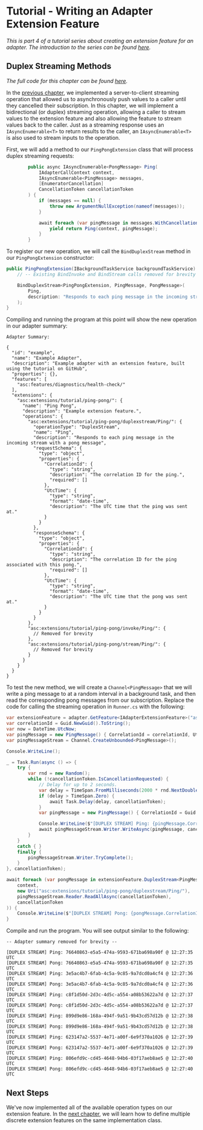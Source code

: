 # Tutorial - Writing an Adapter Extension Feature

_This is part 4 of a tutorial series about creating an extension feature for an adapter. The introduction to the series can be found [here](00-Introduction.md)._


## Duplex Streaming Methods

_The full code for this chapter can be found [here](/examples/tutorials/writing-an-extension-feature/chapter-04)._

In the [previous chapter](03-Streaming_Methods.md), we implemented a server-to-client streaming operation that allowed us to asynchronously push values to a caller until they cancelled their subscription. In this chapter, we will implement a bidirectional (or duplex) streaming operation, allowing a caller to stream values to the extension feature and also allowing the feature to stream values back to the caller. Just as a streaming response uses an `IAsyncEnumerable<T>` to return results to the caller, an `IAsyncEnumerable<T>` is also used to stream inputs to the operation.

First, we will add a method to our `PingPongExtension` class that will process duplex streaming requests:

```csharp
        public async IAsyncEnumerable<PongMessage> Ping(
            IAdapterCallContext context, 
            IAsyncEnumerable<PingMessage> messages, 
            [EnumeratorCancellation]
            CancellationToken cancellationToken
        ) {
            if (messages == null) {
                throw new ArgumentNullException(nameof(messages));
            }

            await foreach (var pingMessage in messages.WithCancellation(cancellationToken)) {
                yield return Ping(context, pingMessage);
            }
        }
```

To register our new operation, we will call the `BindDuplexStream` method in our `PingPongExtension` constructor:

```csharp
public PingPongExtension(IBackgroundTaskService backgroundTaskService) : base(backgroundTaskService) {
    // -- Existing BindInvoke and BindStream calls removed for brevity --

    BindDuplexStream<PingPongExtension, PingMessage, PongMessage>(
        Ping,
        description: "Responds to each ping message in the incoming stream with a pong message"
    );
}
```

Compiling and running the program at this point will show the new operation in our adapter summary:

```
Adapter Summary:

{
  "id": "example",
  "name": "Example Adapter",
  "description": "Example adapter with an extension feature, built using the tutorial on GitHub",
  "properties": {},
  "features": [
    "asc:features/diagnostics/health-check/"
  ],
  "extensions": {
    "asc:extensions/tutorial/ping-pong/": {
      "name": "Ping Pong",
      "description": "Example extension feature.",
      "operations": {
        "asc:extensions/tutorial/ping-pong/duplexstream/Ping/": {
          "operationType": "DuplexStream",
          "name": "Ping",
          "description": "Responds to each ping message in the incoming stream with a pong message",
          "requestSchema": {
            "type": "object",
            "properties": {
              "CorrelationId": {
                "type": "string",
                "description": "The correlation ID for the ping.",
                "required": []
              },
              "UtcTime": {
                "type": "string",
                "format": "date-time",
                "description": "The UTC time that the ping was sent at."
              }
            }
          },
          "responseSchema": {
            "type": "object",
            "properties": {
              "CorrelationId": {
                "type": "string",
                "description": "The correlation ID for the ping associated with this pong.",
                "required": []
              },
              "UtcTime": {
                "type": "string",
                "format": "date-time",
                "description": "The UTC time that the pong was sent at."
              }
            }
          }
        },
        "asc:extensions/tutorial/ping-pong/invoke/Ping/": {
          // Removed for brevity
        },
        "asc:extensions/tutorial/ping-pong/stream/Ping/": {
          // Removed for brevity
        }
      }
    }
  }
}
```

To test the new method, we will create a `Channel<PingMessage>` that we will write a ping message to at a random interval in a background task, and then read the corresponding pong messages from our subscription. Replace the code for calling the streaming operation in `Runner.cs` with the following:

```csharp
var extensionFeature = adapter.GetFeature<IAdapterExtensionFeature>("asc:extensions/tutorial/ping-pong/");
var correlationId = Guid.NewGuid().ToString();
var now = DateTime.UtcNow;
var pingMessage = new PingMessage() { CorrelationId = correlationId, UtcTime = now };
var pingMessageStream = Channel.CreateUnbounded<PingMessage>();

Console.WriteLine();

_ = Task.Run(async () => { 
    try {
        var rnd = new Random();
        while (!cancellationToken.IsCancellationRequested) {
            // Delay for up to 2 seconds.
            var delay = TimeSpan.FromMilliseconds(2000 * rnd.NextDouble());
            if (delay > TimeSpan.Zero) {
                await Task.Delay(delay, cancellationToken);
            }
            var pingMessage = new PingMessage() { CorrelationId = Guid.NewGuid().ToString() };

            Console.WriteLine($"[DUPLEX STREAM] Ping: {pingMessage.CorrelationId} @ {pingMessage.UtcTime:HH:mm:ss} UTC");
            await pingMessageStream.Writer.WriteAsync(pingMessage, cancellationToken);
        }
    }
    catch { }
    finally {
        pingMessageStream.Writer.TryComplete();
    }
}, cancellationToken);

await foreach (var pongMessage in extensionFeature.DuplexStream<PingMessage, PongMessage>(
    context,
    new Uri("asc:extensions/tutorial/ping-pong/duplexstream/Ping/"),
    pingMessageStream.Reader.ReadAllAsync(cancellationToken),
    cancellationToken
)) {
    Console.WriteLine($"[DUPLEX STREAM] Pong: {pongMessage.CorrelationId} @ {pongMessage.UtcTime:HH:mm:ss} UTC");
}
```

Compile and run the program. You will see output similar to the following:

```
-- Adapter summary removed for brevity --

[DUPLEX STREAM] Ping: 76640863-e5a5-474a-9593-671ba698a90f @ 12:27:35 UTC
[DUPLEX STREAM] Pong: 76640863-e5a5-474a-9593-671ba698a90f @ 12:27:35 UTC
[DUPLEX STREAM] Ping: 3e5ac4b7-6fab-4c5a-9c85-9a7dcd0a4cf4 @ 12:27:36 UTC
[DUPLEX STREAM] Pong: 3e5ac4b7-6fab-4c5a-9c85-9a7dcd0a4cf4 @ 12:27:36 UTC
[DUPLEX STREAM] Ping: c8f1d50d-2d3c-4d5c-a554-a08b53622a7d @ 12:27:37 UTC
[DUPLEX STREAM] Pong: c8f1d50d-2d3c-4d5c-a554-a08b53622a7d @ 12:27:37 UTC
[DUPLEX STREAM] Ping: 899d9e86-168a-494f-9a51-9b43cd57d12b @ 12:27:38 UTC
[DUPLEX STREAM] Pong: 899d9e86-168a-494f-9a51-9b43cd57d12b @ 12:27:38 UTC
[DUPLEX STREAM] Ping: 623147a2-5537-4e71-a00f-6e9f370a1026 @ 12:27:39 UTC
[DUPLEX STREAM] Pong: 623147a2-5537-4e71-a00f-6e9f370a1026 @ 12:27:39 UTC
[DUPLEX STREAM] Ping: 806efd9c-cd45-4648-94b6-03f17aeb8ae5 @ 12:27:40 UTC
[DUPLEX STREAM] Pong: 806efd9c-cd45-4648-94b6-03f17aeb8ae5 @ 12:27:40 UTC
```


## Next Steps

We've now implemented all of the available operation types on our extension feature. In the [next chapter](05-Implementing_Multiple_Extensions.md), we will learn how to define multiple discrete extension features on the same implementation class.
